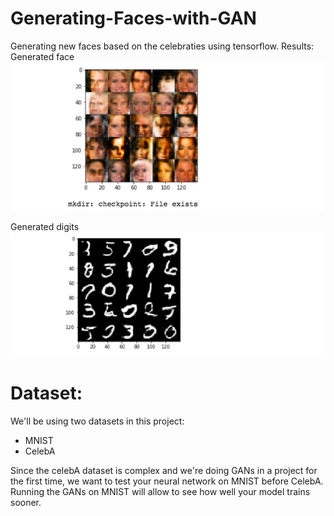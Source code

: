 # Generating-Faces-with-GAN
Generating new faces based on the celebraties using tensorflow.
Results:
Generated face
<img src="./result/Generated faces.png" aligh="right">

Generated digits
<img src="./result/generated digits.png" aligh="right">

# Dataset:
We'll be using two datasets in this project:

- MNIST
- CelebA

Since the celebA dataset is complex and we're doing GANs in a project for the first time, we want to test your neural network on MNIST before CelebA. Running the GANs on MNIST will allow to see how well your model trains sooner.
